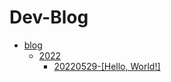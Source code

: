 # Dev-Blog

 * <a href="./blog/">blog</a>
     * <a href="./blog/2022/">2022</a>
         * <a href="./blog/2022/20220529-[Hello, World!]/">20220529-[Hello, World!]</a>
